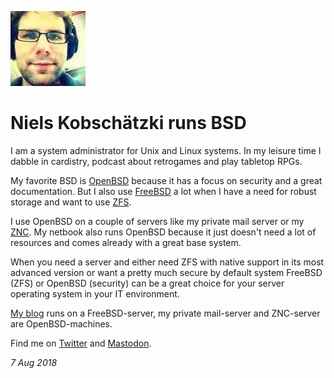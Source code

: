 <p><a href="/" alt="avatar" title="home page"><img src="niels_k.jpeg" class="avatar"></a></p>

# Niels Kobsch&auml;tzki runs BSD

I am a system administrator for Unix and Linux systems. In my leisure
time I dabble in cardistry, podcast about retrogames and play
tabletop RPGs.

My favorite BSD is [OpenBSD][obsd] because it has a focus on security
and a great documentation. But I also use [FreeBSD][fbsd] a lot
when I have a need for robust storage and want to use [ZFS][zfs].

I use OpenBSD on a couple of servers like my private mail server
or my [ZNC][znc]. My netbook also runs OpenBSD because it just
doesn't need a lot of resources and comes already with a great base
system.

When you need a server and either need ZFS with native support in
its most advanced version or want a pretty much secure by default
system FreeBSD (ZFS) or OpenBSD (security) can be a great choice
for your server operating system in your IT environment.

[My blog][blog] runs on a FreeBSD-server, my private mail-server
and ZNC-server are OpenBSD-machines.

Find me on
[Twitter](https://twitter.com/niels_k) and
[Mastodon](https://mastodon.social/@nielsk).

_7 Aug 2018_

[blog]: https://niels.kobschaetzki.net/
[ceph]: https://ceph.com
[fbsd]: https://www.freebsd.org
[galera]: http://galeracluster.com
[obsd]: https://www.openbsd.org
[psql]: http://proxysql.com
[zfs]: https://www.freebsd.org/cgi/man.cgi?zfs
[znc]: https://wiki.znc.in/ZNC
